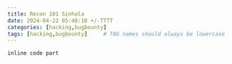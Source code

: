 ```yaml
---
title: Recon 101 Sinhala
date: 2024-04-22 05:40:10 +/-TTTT
categories: [hacking,bugbounty]
tags: [hacking,bugbounty]     # TAG names should always be lowercase
---
```


`inline code part`
